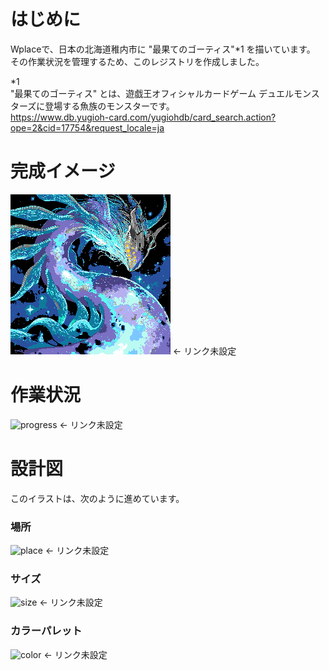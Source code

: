 # はじめに
Wplaceで、日本の北海道稚内市に "最果てのゴーティス"*1 を描いています。  
その作業状況を管理するため、このレジストリを作成しました。  
  
*1  
"最果てのゴーティス" とは、遊戯王オフィシャルカードゲーム デュエルモンスターズに登場する魚族のモンスターです。  
https://www.db.yugioh-card.com/yugiohdb/card_search.action?ope=2&cid=17754&request_locale=ja  
  
# 完成イメージ
![artimage](https://github.com/draco-centauros/Wplace-Ghoti_of_the_Deep_Beyond/blob/main/img/1_image.png?raw=true) ← リンク未設定
  
# 作業状況
![progress]() ← リンク未設定
  
# 設計図
このイラストは、次のように進めています。  
  
### 場所
![place]() ← リンク未設定
  
### サイズ
![size]() ← リンク未設定
  
### カラーパレット
![color]() ← リンク未設定
